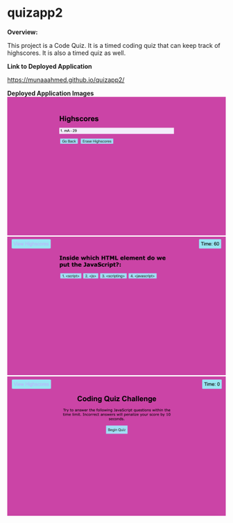 # quizapp2

**Overview:**

This project is a Code Quiz. It is a timed coding quiz that can keep track of highscores. It is also a timed quiz as well. 

**Link to Deployed Application**

https://munaaahmed.github.io/quizapp2/

**Deployed Application Images**
![](images/quizapp1.png)
![](images/quizapp2.png)
![](images/quizapp3.png)